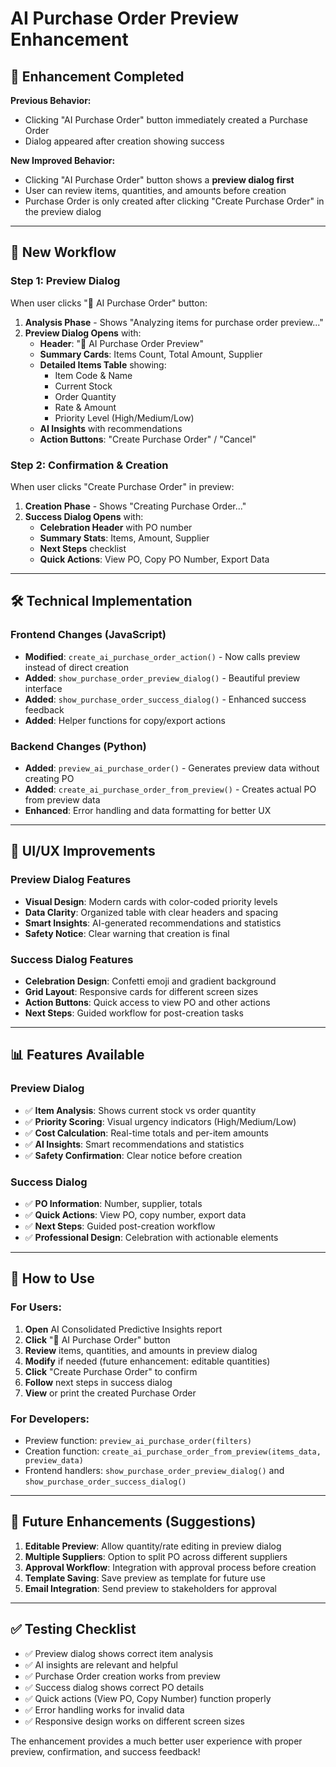# AI Purchase Order Preview Enhancement

## 🎯 **Enhancement Completed**

**Previous Behavior:**
- Clicking "AI Purchase Order" button immediately created a Purchase Order
- Dialog appeared after creation showing success

**New Improved Behavior:**
- Clicking "AI Purchase Order" button shows a **preview dialog first**
- User can review items, quantities, and amounts before creation
- Purchase Order is only created after clicking "Create Purchase Order" in the preview dialog

---

## 🔄 **New Workflow**

### **Step 1: Preview Dialog**
When user clicks "🛒 AI Purchase Order" button:

1. **Analysis Phase** - Shows "Analyzing items for purchase order preview..."
2. **Preview Dialog Opens** with:
   - **Header**: "🛒 AI Purchase Order Preview"
   - **Summary Cards**: Items Count, Total Amount, Supplier
   - **Detailed Items Table** showing:
     - Item Code & Name
     - Current Stock
     - Order Quantity
     - Rate & Amount
     - Priority Level (High/Medium/Low)
   - **AI Insights** with recommendations
   - **Action Buttons**: "Create Purchase Order" / "Cancel"

### **Step 2: Confirmation & Creation**
When user clicks "Create Purchase Order" in preview:

1. **Creation Phase** - Shows "Creating Purchase Order..."
2. **Success Dialog Opens** with:
   - **Celebration Header** with PO number
   - **Summary Stats**: Items, Amount, Supplier
   - **Next Steps** checklist
   - **Quick Actions**: View PO, Copy PO Number, Export Data

---

## 🛠 **Technical Implementation**

### **Frontend Changes (JavaScript)**
- **Modified**: `create_ai_purchase_order_action()` - Now calls preview instead of direct creation
- **Added**: `show_purchase_order_preview_dialog()` - Beautiful preview interface
- **Added**: `show_purchase_order_success_dialog()` - Enhanced success feedback
- **Added**: Helper functions for copy/export actions

### **Backend Changes (Python)**
- **Added**: `preview_ai_purchase_order()` - Generates preview data without creating PO
- **Added**: `create_ai_purchase_order_from_preview()` - Creates actual PO from preview data
- **Enhanced**: Error handling and data formatting for better UX

---

## 🎨 **UI/UX Improvements**

### **Preview Dialog Features**
- **Visual Design**: Modern cards with color-coded priority levels
- **Data Clarity**: Organized table with clear headers and spacing
- **Smart Insights**: AI-generated recommendations and statistics
- **Safety Notice**: Clear warning that creation is final

### **Success Dialog Features**
- **Celebration Design**: Confetti emoji and gradient background
- **Grid Layout**: Responsive cards for different screen sizes
- **Action Buttons**: Quick access to view PO and other actions
- **Next Steps**: Guided workflow for post-creation tasks

---

## 📊 **Features Available**

### **Preview Dialog**
- ✅ **Item Analysis**: Shows current stock vs order quantity
- ✅ **Priority Scoring**: Visual urgency indicators (High/Medium/Low)
- ✅ **Cost Calculation**: Real-time totals and per-item amounts
- ✅ **AI Insights**: Smart recommendations and statistics
- ✅ **Safety Confirmation**: Clear notice before creation

### **Success Dialog**
- ✅ **PO Information**: Number, supplier, totals
- ✅ **Quick Actions**: View PO, copy number, export data
- ✅ **Next Steps**: Guided post-creation workflow
- ✅ **Professional Design**: Celebration with actionable elements

---

## 🚀 **How to Use**

### **For Users:**
1. **Open** AI Consolidated Predictive Insights report
2. **Click** "🛒 AI Purchase Order" button
3. **Review** items, quantities, and amounts in preview dialog
4. **Modify** if needed (future enhancement: editable quantities)
5. **Click** "Create Purchase Order" to confirm
6. **Follow** next steps in success dialog
7. **View** or print the created Purchase Order

### **For Developers:**
- Preview function: `preview_ai_purchase_order(filters)`
- Creation function: `create_ai_purchase_order_from_preview(items_data, preview_data)`
- Frontend handlers: `show_purchase_order_preview_dialog()` and `show_purchase_order_success_dialog()`

---

## 🔮 **Future Enhancements (Suggestions)**

1. **Editable Preview**: Allow quantity/rate editing in preview dialog
2. **Multiple Suppliers**: Option to split PO across different suppliers
3. **Approval Workflow**: Integration with approval process before creation
4. **Template Saving**: Save preview as template for future use
5. **Email Integration**: Send preview to stakeholders for approval

---

## ✅ **Testing Checklist**

- ✅ Preview dialog shows correct item analysis
- ✅ AI insights are relevant and helpful
- ✅ Purchase Order creation works from preview
- ✅ Success dialog shows correct PO details
- ✅ Quick actions (View PO, Copy Number) function properly
- ✅ Error handling works for invalid data
- ✅ Responsive design works on different screen sizes

The enhancement provides a much better user experience with proper preview, confirmation, and success feedback!
